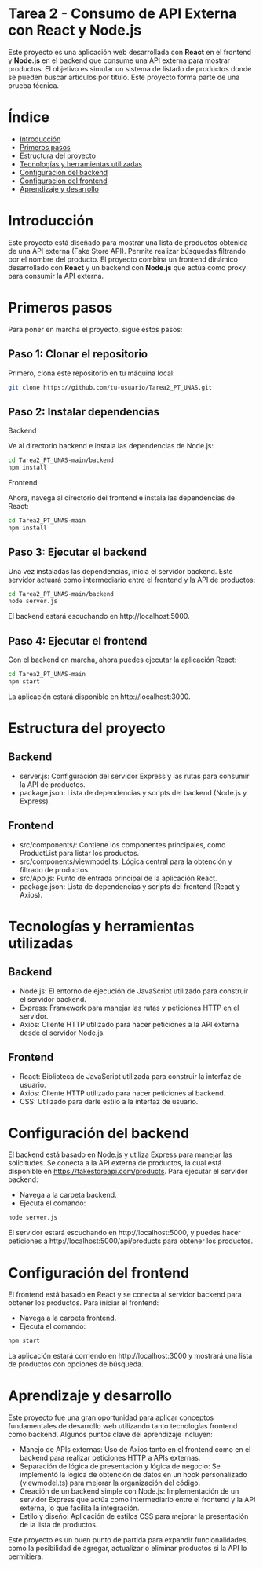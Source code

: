 # Tarea 2 - Consumo de API Externa con React y Node.js

Este proyecto es una aplicación web desarrollada con **React** en el frontend y **Node.js** en el backend que consume una API externa para mostrar productos. El objetivo es simular un sistema de listado de productos donde se pueden buscar artículos por título. Este proyecto forma parte de una prueba técnica.

# Índice

- [Introducción](#introducción)
- [Primeros pasos](#primeros-pasos)
- [Estructura del proyecto](#estructura-del-proyecto)
- [Tecnologías y herramientas utilizadas](#tecnologías-y-herramientas-utilizadas)
- [Configuración del backend](#configuración-del-backend)
- [Configuración del frontend](#configuración-del-frontend)
- [Aprendizaje y desarrollo](#aprendizaje-y-desarrollo)

# Introducción

Este proyecto está diseñado para mostrar una lista de productos obtenida de una API externa (Fake Store API). Permite realizar búsquedas filtrando por el nombre del producto. El proyecto combina un frontend dinámico desarrollado con **React** y un backend con **Node.js** que actúa como proxy para consumir la API externa.

# Primeros pasos

Para poner en marcha el proyecto, sigue estos pasos:

## Paso 1: Clonar el repositorio

Primero, clona este repositorio en tu máquina local:

```bash
git clone https://github.com/tu-usuario/Tarea2_PT_UNAS.git
```

## Paso 2: Instalar dependencias

Backend

Ve al directorio backend e instala las dependencias de Node.js:

```bash
cd Tarea2_PT_UNAS-main/backend
npm install
```

Frontend

Ahora, navega al directorio del frontend e instala las dependencias de React:

```bash
cd Tarea2_PT_UNAS-main
npm install
```

## Paso 3: Ejecutar el backend

Una vez instaladas las dependencias, inicia el servidor backend. Este servidor actuará como intermediario entre el frontend y la API de productos:

```bash
cd Tarea2_PT_UNAS-main/backend
node server.js
```

El backend estará escuchando en http://localhost:5000.

## Paso 4: Ejecutar el frontend

Con el backend en marcha, ahora puedes ejecutar la aplicación React:

```bash
cd Tarea2_PT_UNAS-main
npm start
```

La aplicación estará disponible en http://localhost:3000.

# Estructura del proyecto

## Backend

- server.js: Configuración del servidor Express y las rutas para consumir la API de productos.
- package.json: Lista de dependencias y scripts del backend (Node.js y Express).

## Frontend

- src/components/: Contiene los componentes principales, como ProductList para listar los productos.
- src/components/viewmodel.ts: Lógica central para la obtención y filtrado de productos.
- src/App.js: Punto de entrada principal de la aplicación React.
- package.json: Lista de dependencias y scripts del frontend (React y Axios).

# Tecnologías y herramientas utilizadas

## Backend

- Node.js: El entorno de ejecución de JavaScript utilizado para construir el servidor backend.
- Express: Framework para manejar las rutas y peticiones HTTP en el servidor.
- Axios: Cliente HTTP utilizado para hacer peticiones a la API externa desde el servidor Node.js.

## Frontend

- React: Biblioteca de JavaScript utilizada para construir la interfaz de usuario.
- Axios: Cliente HTTP utilizado para hacer peticiones al backend.
- CSS: Utilizado para darle estilo a la interfaz de usuario.

# Configuración del backend

El backend está basado en Node.js y utiliza Express para manejar las solicitudes. Se conecta a la API externa de productos, la cual está disponible en https://fakestoreapi.com/products. Para ejecutar el servidor backend:

- Navega a la carpeta backend.
- Ejecuta el comando:

```bash
node server.js
```

El servidor estará escuchando en http://localhost:5000, y puedes hacer peticiones a http://localhost:5000/api/products para obtener los productos.

# Configuración del frontend

El frontend está basado en React y se conecta al servidor backend para obtener los productos. Para iniciar el frontend:

- Navega a la carpeta frontend.
- Ejecuta el comando:

```bash
npm start
```

La aplicación estará corriendo en http://localhost:3000 y mostrará una lista de productos con opciones de búsqueda.

# Aprendizaje y desarrollo

Este proyecto fue una gran oportunidad para aplicar conceptos fundamentales de desarrollo web utilizando tanto tecnologías frontend como backend. Algunos puntos clave del aprendizaje incluyen:

- Manejo de APIs externas: Uso de Axios tanto en el frontend como en el backend para realizar peticiones HTTP a APIs externas.
- Separación de lógica de presentación y lógica de negocio: Se implementó la lógica de obtención de datos en un hook personalizado (viewmodel.ts) para mejorar la organización del código.
- Creación de un backend simple con Node.js: Implementación de un servidor Express que actúa como intermediario entre el frontend y la API externa, lo que facilita la integración.
- Estilo y diseño: Aplicación de estilos CSS para mejorar la presentación de la lista de productos.

Este proyecto es un buen punto de partida para expandir funcionalidades, como la posibilidad de agregar, actualizar o eliminar productos si la API lo permitiera.
